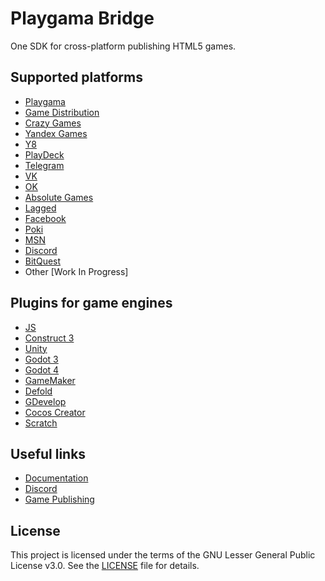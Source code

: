 # Playgama Bridge
One SDK for cross-platform publishing HTML5 games.

## Supported platforms
+ [Playgama](https://playgama.com/?utm_source=github&utm_medium=bridge)
+ [Game Distribution](https://gamedistribution.com)
+ [Crazy Games](https://crazygames.com)
+ [Yandex Games](https://yandex.com/games)
+ [Y8](https://y8.com)
+ [PlayDeck](https://playdeck.io)
+ [Telegram](https://core.telegram.org/bots/webapps)
+ [VK](https://vk.com)
+ [OK](https://ok.ru)
+ [Absolute Games](https://ag.ru)
+ [Lagged](https://lagged.com)
+ [Facebook](https://www.facebook.com/games/instantgames)
+ [Poki](https://poki.com/)
+ [MSN](https://www.msn.com/en-us/play)
+ [Discord](https://discord.com/gaming)
+ [BitQuest](https://t.me/BitquestGamesBot/start)
+ Other [Work In Progress]

## Plugins for game engines
+ [JS](https://github.com/playgama/bridge)
+ [Construct 3](https://github.com/playgama/bridge-construct)
+ [Unity](https://github.com/playgama/bridge-unity)
+ [Godot 3](https://github.com/playgama/bridge-godot)
+ [Godot 4](https://github.com/playgama/bridge-godot-4)
+ [GameMaker](https://github.com/playgama/bridge-gamemaker)
+ [Defold](https://github.com/playgama/bridge-defold)
+ [GDevelop](https://github.com/playgama/bridge-gdevelop)
+ [Cocos Creator](https://github.com/playgama/bridge-cocos-creator)
+ [Scratch](https://github.com/playgama/bridge-scratch)

## Useful links
+ [Documentation](https://wiki.playgama.com/?utm_source=github&utm_medium=bridge)
+ [Discord](https://discord.gg/pzqd2upxr8)
+ [Game Publishing](https://developer.playgama.com/?utm_source=github&utm_medium=bridge)

## License
This project is licensed under the terms of the GNU Lesser General Public License v3.0. See the [LICENSE](LICENSE) file for details.
